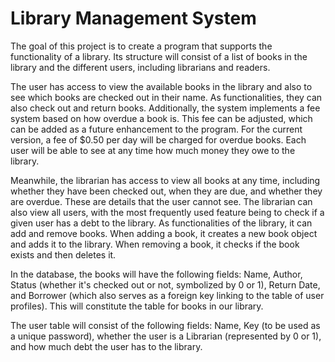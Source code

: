 # Library Management System

The goal of this project is to create a program that supports the functionality of a library. Its structure will consist of a list of books in the library and the different users, including librarians and readers.

The user has access to view the available books in the library and also to see which books are checked out in their name. As functionalities, they can also check out and return books. Additionally, the system implements a fee system based on how overdue a book is. This fee can be adjusted, which can be added as a future enhancement to the program. For the current version, a fee of $0.50 per day will be charged for overdue books. Each user will be able to see at any time how much money they owe to the library.

Meanwhile, the librarian has access to view all books at any time, including whether they have been checked out, when they are due, and whether they are overdue. These are details that the user cannot see. The librarian can also view all users, with the most frequently used feature being to check if a given user has a debt to the library. As functionalities of the library, it can add and remove books. When adding a book, it creates a new book object and adds it to the library. When removing a book, it checks if the book exists and then deletes it.

In the database, the books will have the following fields: Name, Author, Status (whether it's checked out or not, symbolized by 0 or 1), Return Date, and Borrower (which also serves as a foreign key linking to the table of user profiles). This will constitute the table for books in our library.

The user table will consist of the following fields: Name, Key (to be used as a unique password), whether the user is a Librarian (represented by 0 or 1), and how much debt the user has to the library.